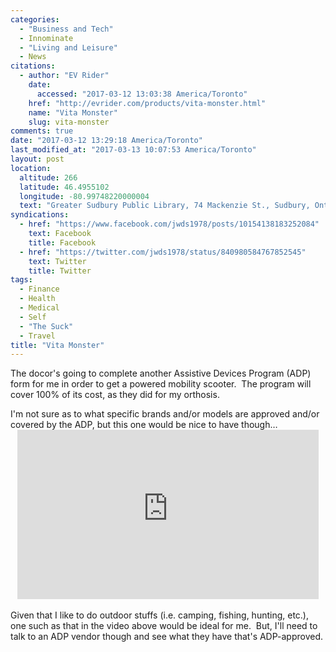 ```yaml
---
categories:
  - "Business and Tech"
  - Innominate
  - "Living and Leisure"
  - News
citations:
  - author: "EV Rider"
    date:
      accessed: "2017-03-12 13:03:38 America/Toronto"
    href: "http://evrider.com/products/vita-monster.html"
    name: "Vita Monster"
    slug: vita-monster
comments: true
date: "2017-03-12 13:29:18 America/Toronto"
last_modified_at: "2017-03-13 10:07:53 America/Toronto"
layout: post
location:
  altitude: 266
  latitude: 46.4955102
  longitude: -80.99748220000004
  text: "Greater Sudbury Public Library, 74 Mackenzie St., Sudbury, Ontario, P3C 4X8, Canada"
syndications:
  - href: "https://www.facebook.com/jwds1978/posts/10154138183252084"
    text: Facebook
    title: Facebook
  - href: "https://twitter.com/jwds1978/status/840980584767852545"
    text: Twitter
    title: Twitter
tags:
  - Finance
  - Health
  - Medical
  - Self
  - "The Suck"
  - Travel
title: "Vita Monster"
---
```


<p>
  The docor's going to complete another Assistive Devices Program (ADP) form for me in order to get a powered mobility scooter.&nbsp; The program will cover
  100% of its cost, as they did for my orthosis.
</p>
<!--excerptBreak-->
<p>
  I'm not sure as to what specific brands and/or models are approved and/or covered by the ADP, but this one would be nice to have though&hellip;
  &nbsp;<br />
  <iframe
    allowfullscreen height="271" src="https://www.youtube-nocookie.com/embed/fJ9-axht5Z8?rel=0"
    style="border: none; display: block; margin-left: auto; margin-right: auto;" width="482"></iframe>
  &nbsp;<br />
  Given that I like to do outdoor stuffs (i.e. camping, fishing, hunting, etc.), one such as that in the video above would be ideal for me.&nbsp; But, I'll need
  to talk to an ADP vendor though and see what they have that's ADP-approved.
</p>
